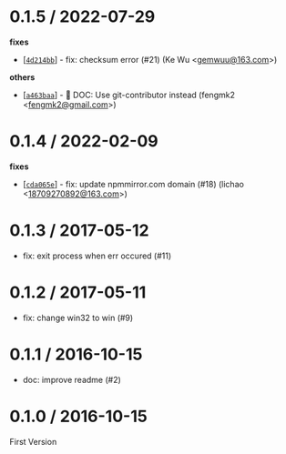 
0.1.5 / 2022-07-29
==================

**fixes**
  * [[`4d214bb`](http://github.com/cnpm/nodeinstall/commit/4d214bb62b4e7df3e2836dda557db62dc77f7910)] - fix: checksum error (#21) (Ke Wu <<gemwuu@163.com>>)

**others**
  * [[`a463baa`](http://github.com/cnpm/nodeinstall/commit/a463baadaed7feed15312abaa9d762b9089e53b4)] - 📖 DOC: Use git-contributor instead (fengmk2 <<fengmk2@gmail.com>>)

0.1.4 / 2022-02-09
==================

**fixes**
  * [[`cda065e`](http://github.com/cnpm/nodeinstall/commit/cda065e0676b480836575add865fb23ab4e8391e)] - fix: update npmmirror.com domain (#18) (lichao <<18709270892@163.com>>)

0.1.3 / 2017-05-12
==================

  * fix: exit process when err occured (#11)

0.1.2 / 2017-05-11
==================

  * fix: change win32 to win (#9)

0.1.1 / 2016-10-15
==================

  * doc: improve readme (#2)

0.1.0 / 2016-10-15
==================

First Version

